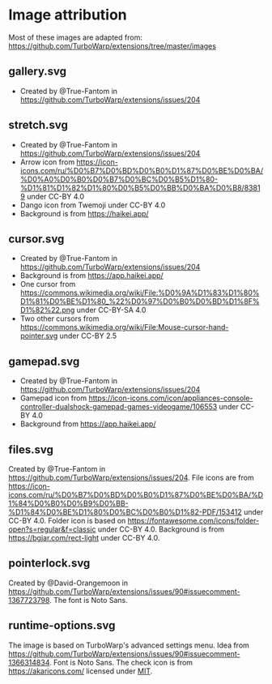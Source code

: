 # Image attribution

Most of these images are adapted from: https://github.com/TurboWarp/extensions/tree/master/images

## gallery.svg
 - Created by @True-Fantom in https://github.com/TurboWarp/extensions/issues/204

## stretch.svg
 - Created by @True-Fantom in https://github.com/TurboWarp/extensions/issues/204
 - Arrow icon from https://icon-icons.com/ru/%D0%B7%D0%BD%D0%B0%D1%87%D0%BE%D0%BA/%D0%A0%D0%B0%D0%B7%D0%BC%D0%B5%D1%80-%D1%81%D1%82%D1%80%D0%B5%D0%BB%D0%BA%D0%B8/83819 under CC-BY 4.0
 - Dango icon from Twemoji under CC-BY 4.0
 - Background is from https://haikei.app/

## cursor.svg
 - Created by @True-Fantom in https://github.com/TurboWarp/extensions/issues/204
 - Background is from https://app.haikei.app/
 - One cursor from https://commons.wikimedia.org/wiki/File:%D0%9A%D1%83%D1%80%D1%81%D0%BE%D1%80_%22%D0%97%D0%B0%D0%BD%D1%8F%D1%82%22.png under CC-BY-SA 4.0
 - Two other cursors from https://commons.wikimedia.org/wiki/File:Mouse-cursor-hand-pointer.svg under CC-BY 2.5

## gamepad.svg
 - Created by @True-Fantom in https://github.com/TurboWarp/extensions/issues/204
 - Gamepad icon from https://icon-icons.com/icon/appliances-console-controller-dualshock-gamepad-games-videogame/106553 under CC-BY 4.0
 - Background from https://app.haikei.app/

## files.svg
Created by @True-Fantom in https://github.com/TurboWarp/extensions/issues/204. File icons are from https://icon-icons.com/ru/%D0%B7%D0%BD%D0%B0%D1%87%D0%BE%D0%BA/%D1%84%D0%B0%D0%B9%D0%BB-%D1%84%D0%BE%D1%80%D0%BC%D0%B0%D1%82-PDF/153412 under CC-BY 4.0. Folder icon is based on https://fontawesome.com/icons/folder-open?s=regular&f=classic under CC-BY 4.0. Background is from https://bgjar.com/rect-light under CC-BY 4.0.

## pointerlock.svg
Created by @David-Orangemoon in https://github.com/TurboWarp/extensions/issues/90#issuecomment-1367723798. The font is Noto Sans.

## runtime-options.svg
The image is based on TurboWarp's advanced settings menu. Idea from https://github.com/TurboWarp/extensions/issues/90#issuecomment-1366314834. Font is Noto Sans. The check icon is from https://akaricons.com/ licensed under [MIT](https://raw.githubusercontent.com/artcoholic/akar-icons/master/LICENSE).
